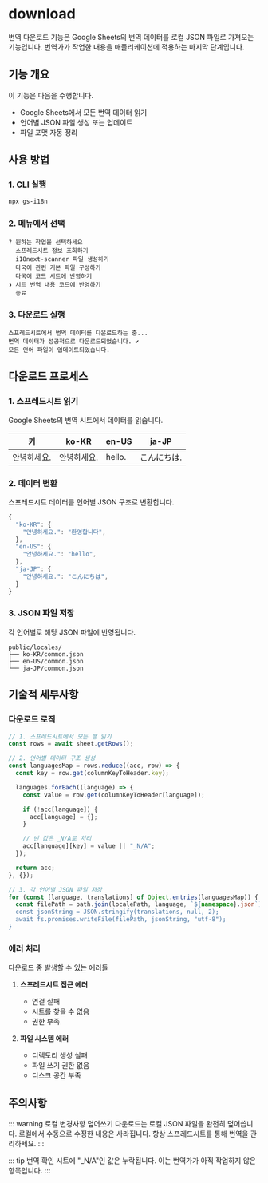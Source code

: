 # download

번역 다운로드 기능은 Google Sheets의 번역 데이터를 로컬 JSON 파일로 가져오는 기능입니다. 번역가가 작업한 내용을 애플리케이션에 적용하는 마지막 단계입니다.

## 기능 개요

이 기능은 다음을 수행합니다.

- Google Sheets에서 모든 번역 데이터 읽기
- 언어별 JSON 파일 생성 또는 업데이트
- 파일 포맷 자동 정리

## 사용 방법

### 1. CLI 실행

```bash
npx gs-i18n
```

### 2. 메뉴에서 선택

```
? 원하는 작업을 선택하세요
  스프레드시트 정보 조회하기
  i18next-scanner 파일 생성하기
  다국어 관련 기본 파일 구성하기
  다국어 코드 시트에 반영하기
❯ 시트 번역 내용 코드에 반영하기
  종료
```

### 3. 다운로드 실행

```
스프레드시트에서 번역 데이터를 다운로드하는 중...
번역 데이터가 성공적으로 다운로드되었습니다. ✔
모든 언어 파일이 업데이트되었습니다.
```

## 다운로드 프로세스

### 1. 스프레드시트 읽기

Google Sheets의 번역 시트에서 데이터를 읽습니다.

| 키          | ko-KR       | en-US  | ja-JP       |
| ----------- | ----------- | ------ | ----------- |
| 안녕하세요. | 안녕하세요. | hello. | こんにちは. |

### 2. 데이터 변환

스프레드시트 데이터를 언어별 JSON 구조로 변환합니다.

```javascript
{
  "ko-KR": {
    "안녕하세요.": "환영합니다",
  },
  "en-US": {
    "안녕하세요.": "hello",
  },
  "ja-JP": {
    "안녕하세요.": "こんにちは",
  }
}
```

### 3. JSON 파일 저장

각 언어별로 해당 JSON 파일에 반영됩니다.

```
public/locales/
├── ko-KR/common.json
├── en-US/common.json
└── ja-JP/common.json
```

## 기술적 세부사항

### 다운로드 로직

```typescript
// 1. 스프레드시트에서 모든 행 읽기
const rows = await sheet.getRows();

// 2. 언어별 데이터 구조 생성
const languagesMap = rows.reduce((acc, row) => {
  const key = row.get(columnKeyToHeader.key);

  languages.forEach((language) => {
    const value = row.get(columnKeyToHeader[language]);

    if (!acc[language]) {
      acc[language] = {};
    }

    // 빈 값은 _N/A로 처리
    acc[language][key] = value || "_N/A";
  });

  return acc;
}, {});

// 3. 각 언어별 JSON 파일 저장
for (const [language, translations] of Object.entries(languagesMap)) {
  const filePath = path.join(localePath, language, `${namespace}.json`);
  const jsonString = JSON.stringify(translations, null, 2);
  await fs.promises.writeFile(filePath, jsonString, "utf-8");
}
```

### 에러 처리

다운로드 중 발생할 수 있는 에러들

1. **스프레드시트 접근 에러**

   - 연결 실패
   - 시트를 찾을 수 없음
   - 권한 부족

2. **파일 시스템 에러**
   - 디렉토리 생성 실패
   - 파일 쓰기 권한 없음
   - 디스크 공간 부족

## 주의사항

::: warning 로컬 변경사항 덮어쓰기
다운로드는 로컬 JSON 파일을 완전히 덮어씁니다. 로컬에서 수동으로 수정한 내용은 사라집니다. 항상 스프레드시트를 통해 번역을 관리하세요.
:::

::: tip 번역 확인
시트에 "\_N/A"인 값은 누락됩니다. 이는 번역가가 아직 작업하지 않은 항목입니다.
:::
